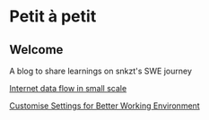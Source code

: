 # Petit à petit

## Welcome
A blog to share learnings on snkzt's SWE journey

[Internet data flow in small scale](https://snkzt.github.io/posts/miniproject-tls-tcp-ip)

[Customise Settings for Better Working Environment](https://snkzt.github.io/posts/dotfile)